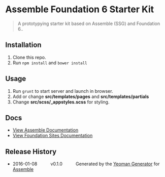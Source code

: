 # Assemble Foundation 6 Starter Kit

> A prototypying starter kit based on Assemble (SSG) and Foundation 6..


## Installation

1. Clone this repo.
2. Run `npm install` and `bower install`

## Usage

1. Run `grunt` to start server and launch in browser.
2. Add or change **src/templates/pages** and **src/templates/partials**
3. Change **src/scss/_appstyles.scss** for styling.

## Docs

- [View Assemble Documentation](http://assemble.io/)
- [View Foundation Sites Documentation](http://foundation.zurb.com/sites/docs/)

## Release History
 * 2016-01-08   v0.1.0   Generated by the [Yeoman Generator](https://github.com/assemble/generator-assemble) for [Assemble](http://assemble.io)
